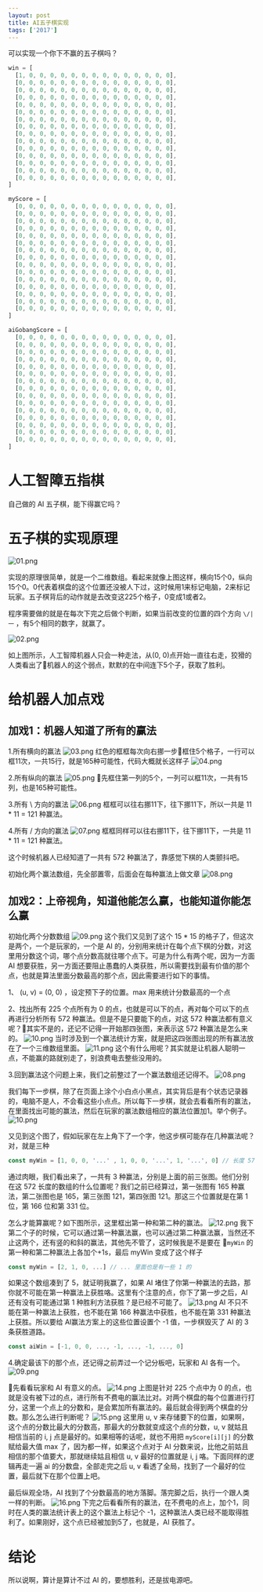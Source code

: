 ```yaml
---
layout: post
title: AI五子棋实现
tags: ['2017']
---
```


可以实现一个你下不赢的五子棋吗？


```js
win = [
  [1, 0, 0, 0, 0, 0, 0, 0, 0, 0, 0, 0, 0, 0, 0],
  [0, 0, 0, 0, 0, 0, 0, 0, 0, 0, 0, 0, 0, 0, 0],
  [0, 0, 0, 0, 0, 0, 0, 0, 0, 0, 0, 0, 0, 0, 0],
  [0, 0, 0, 0, 0, 0, 0, 0, 0, 0, 0, 0, 0, 0, 0],
  [0, 0, 0, 0, 0, 0, 0, 0, 0, 0, 0, 0, 0, 0, 0],
  [0, 0, 0, 0, 0, 0, 0, 0, 0, 0, 0, 0, 0, 0, 0],
  [0, 0, 0, 0, 0, 0, 0, 0, 0, 0, 0, 0, 0, 0, 0],
  [0, 0, 0, 0, 0, 0, 0, 0, 0, 0, 0, 0, 0, 0, 0],
  [0, 0, 0, 0, 0, 0, 0, 0, 0, 0, 0, 0, 0, 0, 0],
  [0, 0, 0, 0, 0, 0, 0, 0, 0, 0, 0, 0, 0, 0, 0],
  [0, 0, 0, 0, 0, 0, 0, 0, 0, 0, 0, 0, 0, 0, 0],
  [0, 0, 0, 0, 0, 0, 0, 0, 0, 0, 0, 0, 0, 0, 0],
  [0, 0, 0, 0, 0, 0, 0, 0, 0, 0, 0, 0, 0, 0, 0],
  [0, 0, 0, 0, 0, 0, 0, 0, 0, 0, 0, 0, 0, 0, 0],
  [0, 0, 0, 0, 0, 0, 0, 0, 0, 0, 0, 0, 0, 0, 0],
]

myScore = [
  [0, 0, 0, 0, 0, 0, 0, 0, 0, 0, 0, 0, 0, 0, 0],
  [0, 0, 0, 0, 0, 0, 0, 0, 0, 0, 0, 0, 0, 0, 0],
  [0, 0, 0, 0, 0, 0, 0, 0, 0, 0, 0, 0, 0, 0, 0],
  [0, 0, 0, 0, 0, 0, 0, 0, 0, 0, 0, 0, 0, 0, 0],
  [0, 0, 0, 0, 0, 0, 0, 0, 0, 0, 0, 0, 0, 0, 0],
  [0, 0, 0, 0, 0, 0, 0, 0, 0, 0, 0, 0, 0, 0, 0],
  [0, 0, 0, 0, 0, 0, 0, 0, 0, 0, 0, 0, 0, 0, 0],
  [0, 0, 0, 0, 0, 0, 0, 0, 0, 0, 0, 0, 0, 0, 0],
  [0, 0, 0, 0, 0, 0, 0, 0, 0, 0, 0, 0, 0, 0, 0],
  [0, 0, 0, 0, 0, 0, 0, 0, 0, 0, 0, 0, 0, 0, 0],
  [0, 0, 0, 0, 0, 0, 0, 0, 0, 0, 0, 0, 0, 0, 0],
  [0, 0, 0, 0, 0, 0, 0, 0, 0, 0, 0, 0, 0, 0, 0],
  [0, 0, 0, 0, 0, 0, 0, 0, 0, 0, 0, 0, 0, 0, 0],
  [0, 0, 0, 0, 0, 0, 0, 0, 0, 0, 0, 0, 0, 0, 0],
  [0, 0, 0, 0, 0, 0, 0, 0, 0, 0, 0, 0, 0, 0, 0],
]

aiGobangScore = [
  [0, 0, 0, 0, 0, 0, 0, 0, 0, 0, 0, 0, 0, 0, 0],
  [0, 0, 0, 0, 0, 0, 0, 0, 0, 0, 0, 0, 0, 0, 0],
  [0, 0, 0, 0, 0, 0, 0, 0, 0, 0, 0, 0, 0, 0, 0],
  [0, 0, 0, 0, 0, 0, 0, 0, 0, 0, 0, 0, 0, 0, 0],
  [0, 0, 0, 0, 0, 0, 0, 0, 0, 0, 0, 0, 0, 0, 0],
  [0, 0, 0, 0, 0, 0, 0, 0, 0, 0, 0, 0, 0, 0, 0],
  [0, 0, 0, 0, 0, 0, 0, 0, 0, 0, 0, 0, 0, 0, 0],
  [0, 0, 0, 0, 0, 0, 0, 0, 0, 0, 0, 0, 0, 0, 0],
  [0, 0, 0, 0, 0, 0, 0, 0, 0, 0, 0, 0, 0, 0, 0],
  [0, 0, 0, 0, 0, 0, 0, 0, 0, 0, 0, 0, 0, 0, 0],
  [0, 0, 0, 0, 0, 0, 0, 0, 0, 0, 0, 0, 0, 0, 0],
  [0, 0, 0, 0, 0, 0, 0, 0, 0, 0, 0, 0, 0, 0, 0],
  [0, 0, 0, 0, 0, 0, 0, 0, 0, 0, 0, 0, 0, 0, 0],
  [0, 0, 0, 0, 0, 0, 0, 0, 0, 0, 0, 0, 0, 0, 0],
  [0, 0, 0, 0, 0, 0, 0, 0, 0, 0, 0, 0, 0, 0, 0],
]
```

# 人工智障五指棋

自己做的 AI 五子棋，能下得赢它吗？

# 五子棋的实现原理

![01.png](https://cdn-1257430323.cos.ap-guangzhou.myqcloud.com/assets/imgs/20210505092332_44d8bfbbffaf4862d53bd3b48ec7964d.png)

实现的原理很简单，就是一个二维数组。看起来就像上图这样，横向15个0，纵向15个0。0代表着棋盘的这个位置还没被人下过，这时候用1来标记电脑，2来标记玩家。五子棋背后的动作就是去改变这225个格子，0变成1或者2。

程序需要做的就是在每次下完之后做个判断，如果当前改变的位置的四个方向 `\/|一` ，有5个相同的数字，就赢了。

![02.png](https://cdn-1257430323.cos.ap-guangzhou.myqcloud.com/assets/imgs/20210505092337_36b4ecd22190c4388ca64c5e6d57d91f.png)

如上图所示，人工智障机器人只会一种走法，从(0, 0)点开始一直往右走，狡猾的人类看出了机器人的这个弱点，默默的在中间连下5个子，获取了胜利。

# 给机器人加点戏

## 加戏1：机器人知道了所有的赢法

1.所有横向的赢法
![03.png](https://cdn-1257430323.cos.ap-guangzhou.myqcloud.com/assets/imgs/20210505092344_1cda6bc324865ea502bcb2c0423ef3fc.png)
红色的框框每次向右挪一步框住5个格子，一行可以框11次，一共15行，就是165种可能性，代码大概就长这样子
![04.png](https://cdn-1257430323.cos.ap-guangzhou.myqcloud.com/assets/imgs/20210505092350_be0d321fc265a77ba18a8ef3393bd58a.png)

2.所有纵向的赢法
![05.png](https://cdn-1257430323.cos.ap-guangzhou.myqcloud.com/assets/imgs/20210505092357_ef324c16a8b978cc1b1bd75fe6c0e5e6.png)
先框住第一列的5个，一列可以框11次，一共有15列，也是165种可能性。

3.所有 \ 方向的赢法
![06.png](https://cdn-1257430323.cos.ap-guangzhou.myqcloud.com/assets/imgs/20210505092404_cb45b23081921a40092b7c8ff5f004d4.png)
框框可以往右挪11下，往下挪11下，所以一共是 11 * 11 = 121 种赢法。

4.所有 / 方向的赢法
![07.png](https://cdn-1257430323.cos.ap-guangzhou.myqcloud.com/assets/imgs/20210505092410_5f02aee9477299a025b65403b6f3b7cc.png)
框框同样可以往右挪11下，往下挪11下，一共是 11 * 11 = 121 种赢法。

这个时候机器人已经知道了一共有 572 种赢法了，靠感觉下棋的人类颤抖吧。

初始化两个赢法数组，先全部置零，后面会在每种赢法上做文章
![08.png](https://cdn-1257430323.cos.ap-guangzhou.myqcloud.com/assets/imgs/20210505092416_f82a92bb9a22e08a14f3bec1ffec01d5.png)

## 加戏2：上帝视角，知道他能怎么赢，也能知道你能怎么赢

初始化两个分数数组
![09.png](https://cdn-1257430323.cos.ap-guangzhou.myqcloud.com/assets/imgs/20210505092423_9f3fcbebdd03e1e2b6fc612f55ef77ba.png)
这个我们又见到了这个 15 * 15 的格子了，但这次是两个，一个是玩家的，一个是 AI 的，分别用来统计在每个点下棋的分数，对这里用分数这个词，哪个点分数高就往哪个点下。可是为什么有两个呢，因为一方面 AI 想要获胜，另一方面还要阻止愚蠢的人类获胜，所以需要找到最有价值的那个点，也就是算法里面分数最高的那个点，因此需要进行如下的事情。

1、 (u, v) = (0, 0) ，设定预下子的位置。max 用来统计分数最高的一个点

2、找出所有 225 个点所有为 0 的点，也就是可以下的点，再对每个可以下的点再进行分析所有 572 种赢法。但是不是只要能下的点，对这 572 种赢法都有意义呢？其实不是的，还记不记得一开始那四张图，来表示这 572 种赢法是怎么来的。
![10.png](https://cdn-1257430323.cos.ap-guangzhou.myqcloud.com/assets/imgs/20210505092431_e5fc7a4a491c48cf7c0d32e2e7609b18.png)
当时涉及到一个赢法统计方案，就是把这四张图出现的所有赢法放在了一个三维数组里面。
![11.png](https://cdn-1257430323.cos.ap-guangzhou.myqcloud.com/assets/imgs/20210505092437_9c331196be2832facd2e622382780411.png)
这个有什么用呢？其实就是让机器人聪明一点，不能赢的路就别走了，别浪费电去整些没用的。

3.回到赢法这个问题上来，我们之前整过了一个赢法数组还记得不。
![08.png](https://cdn-1257430323.cos.ap-guangzhou.myqcloud.com/assets/imgs/20210505092450_f82a92bb9a22e08a14f3bec1ffec01d5.png)

我们每下一步棋，除了在页面上涂个小白点小黑点，其实背后是有个状态记录器的，电脑不是人，不会看这些小点点。所以每下一步棋，就会去看看所有的赢法，在里面找出可能的赢法，然后在玩家的赢法数组相应的赢法位置加1。举个例子。
![10.png](https://cdn-1257430323.cos.ap-guangzhou.myqcloud.com/assets/imgs/20210505092457_e5fc7a4a491c48cf7c0d32e2e7609b18.png)

又见到这个图了，假如玩家在左上角下了一个字，他这步棋可能存在几种赢法呢？对，就是三种

```js
const myWin = [1, 0, 0, '...' , 1, 0, 0, '...', 1, '...', 0] // 长度 572
```

通过肉眼，我们看出来了，一共有 3 种赢法，分别是上面的前三张图。他们分别在这 572 长度的数组的什么位置呢？我们之前已经算过，第一张图有 165 种赢法，第二张图也是 165，第三张图 121，第四张图 121。那这三个位置就是在第 1 位，第 166 位和第 331 位。

怎么才能算赢呢？如下图所示，这里框出第一种和第二种的赢法。
![12.png](https://cdn-1257430323.cos.ap-guangzhou.myqcloud.com/assets/imgs/20210505092508_88e6edc89ec46d9a878fc8ba1670e50e.png)
我下第二个子的时候，它可以通过第一种赢法赢，也可以通过第二种赢法赢，当然还不止这两个，还有竖的和斜的赢法，其他先不管了，这时候我是不是要在 `myWin` 的第一种和第二种赢法上各加个+1s，最后 myWin 变成了这个样子

```js
const myWin = [2, 1, 0, ...] // ... 里面也是有一些 1 的
```

如果这个数组凑到了 5，就证明我赢了，如果 AI 堵住了你第一种赢法的去路，那你就不可能在第一种赢法上获胜咯。这里有个注意的点，你下了第一步之后，AI 还有没有可能通过第 1 种胜利方法获胜？是已经不可能了。
![13.png](https://cdn-1257430323.cos.ap-guangzhou.myqcloud.com/assets/imgs/20210505092515_0ca41fa383877e346422c2a9b8f6daf6.png)
AI 不只不能在第一种赢法上获胜，也不能在第 166 种赢法中获胜，也不能在第 331 种赢法上获胜。所以要给 AI赢法方案上的这些位置设置个 -1 值，一步棋毁灭了 AI 的 3 条获胜道路。

```js
const aiWin = [-1, 0, 0, ..., -1, ..., -1, ..., 0]
```

4.确定最该下的那个点，还记得之前弄过一个记分板吧，玩家和 AI 各有一个。
![09.png](https://cdn-1257430323.cos.ap-guangzhou.myqcloud.com/assets/imgs/20210505092522_9f3fcbebdd03e1e2b6fc612f55ef77ba.png)

先看看玩家和 AI 有意义的点。
![14.png](https://cdn-1257430323.cos.ap-guangzhou.myqcloud.com/assets/imgs/20210505092529_87e445d19f92352e985ae04520818ab8.png)
上图是针对 225 个点中为 0 的点，也就是没有被下过的点，进行所有不费电的赢法比对。对两个棋盘的每个位置进行打分，这里一个点上的分数和，是会累加所有赢法的。最后就会得到两个棋盘的分数。那么怎么进行判断呢？
![15.png](https://cdn-1257430323.cos.ap-guangzhou.myqcloud.com/assets/imgs/20210505092536_0c7339e1a3c041a55917a847d547c19a.png)
这里用 u, v 来存储要下的位置，如果啊，这个点的分数比最大的分数高，那最大的分数就变成这个点的分数，u, v 就姑且相信当前的 i, j 点是最好的。如果相等的话呢，就也不用把 `myScore[i][j]` 的分数赋给最大值 max 了，因为都一样，如果这个点对于 AI 分数来说，比他之前姑且相信的那个值要大，那就继续姑且相信 u, v 最好的位置就是 i, j 咯。下面同样的逻辑再走一遍 ai 的分数盘，全部走完之后 u, v 看透了全局，找到了一个最好的位置，最后就下在那个位置上吧。

最后纵观全场，AI 找到了个分数最高的地方落脚。落完脚之后，执行一个跟人类一样的判断。
![16.png](https://cdn-1257430323.cos.ap-guangzhou.myqcloud.com/assets/imgs/20210505092544_1579a13e2f1366fa3f03022c6230f96a.png)
下完之后看看所有的赢法，在不费电的点上，加个1，同时在人类的赢法统计表上的这个赢法上标记个 -1，这种赢法人类已经不能取得胜利了。如果刚好，这个点已经被加到5了，也就是，AI 获胜了。

# 结论

所以说啊，算计是算计不过 AI 的，要想胜利，还是拔电源吧。
